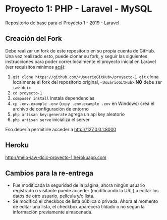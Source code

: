 # Proyecto 1: PHP - Laravel - MySQL

Repositorio de base para el Proyecto 1 - 2019 - Laravel

## Creación del Fork

Debe realizar un fork de este repositorio en su propia cuenta de GitHub.
Una vez realizado esto, puede clonar su fork, y seguir las siguientes instrucciones para poder correr localmente el proyecto inicial en Laravel (ver requisitos mínimos [acá](https://laravel.com/docs/5.8#server-requirements)):

1. `git clone https://github.com/<UsuarioGitHub>/proyecto-1.git` clona localmente el fork del repositorio original, `<UsuarioGitHub>` **NO** debe ser `iaw-dcic`
1. `cd proyecto-1`
1. `composer install` instala dependencias
1. `cp .env.example .env` (`copy .env.example .env` en Windows) crea el archivo de configuración de entorno
1. `php artisan key:generate` agrega un api key aleatorio
1. `php artisan serve` inicializa el server

Eso debería permitirle acceder a http://127.0.0.1:8000

## Heroku

http://melo-iaw-dcic-proyecto-1.herokuapp.com

## Cambios para la re-entrega

+ Fue modificada la seguridad de la página, ahora ningún usuario registrado o visitante puede acceder (modificando la URL) a editar los datos de otro usuario, pelicula y/o lista.
+ Se modificó el checkbox de lista pública o privada. Ahora al momento de editar una lista, el checkbox aparecerá tildado o no según la información previamente almacenada. 

